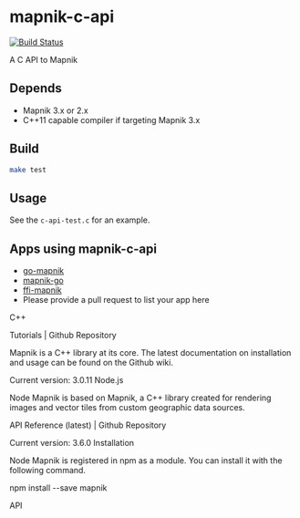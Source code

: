 # mapnik-c-api

[![Build Status](https://travis-ci.org/springmeyer/mapnik-c-api.svg?branch=master)](https://travis-ci.org/springmeyer/mapnik-c-api)

A C API to Mapnik

## Depends

 - Mapnik 3.x or 2.x
 - C++11 capable compiler if targeting Mapnik 3.x

## Build

```sh
make test
```

## Usage

See the `c-api-test.c` for an example.

## Apps using mapnik-c-api


 - [go-mapnik](https://github.com/omniscale/go-mapnik)
 - [mapnik-go](https://github.com/fawick/go-mapnik)
 - [ffi-mapnik](https://github.com/scooterw/ffi-mapnik)
 - Please provide a pull request to list your app here
 
 
C++

Tutorials | Github Repository

Mapnik is a C++ library at its core. The latest documentation on installation and usage can be found on the Github wiki.

Current version: 3.0.11
Node.js

Node Mapnik is based on Mapnik, a C++ library created for rendering images and vector tiles from custom geographic data sources.

API Reference (latest) | Github Repository

Current version: 3.6.0
Installation

Node Mapnik is registered in npm as a module. You can install it with the following command.

npm install --save mapnik

API 
